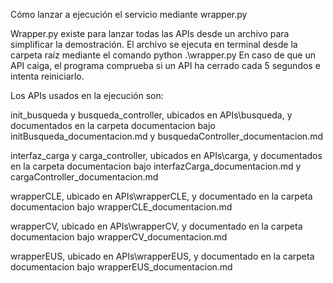 Cómo lanzar a ejecución el servicio mediante wrapper.py

Wrapper.py existe para lanzar todas las APIs desde un archivo para simplificar la demostración.
El archivo se ejecuta en terminal desde la carpeta raíz mediante el comando
    python .\wrapper.py
En caso de que un API caiga, el programa comprueba si un API ha cerrado cada 5 segundos e intenta reiniciarlo.

Los APIs usados en la ejecución son: 

init_busqueda y busqueda_controller, ubicados en APIs\busqueda\, y documentados en la carpeta documentacion bajo initBusqueda_documentacion.md y busquedaController_documentacion.md 

interfaz_carga y carga_controller, ubicados en APIs\carga\, y documentados en la carpeta documentacion bajo interfazCarga_documentacion.md y cargaController_documentacion.md

wrapperCLE, ubicado en APIs\wrapperCLE, y documentado en la carpeta documentacion bajo wrapperCLE_documentacion.md

wrapperCV, ubicado en APIs\wrapperCV, y documentado en la carpeta documentacion bajo wrapperCV_documentacion.md

wrapperEUS, ubicado en APIs\wrapperEUS, y documentado en la carpeta documentacion bajo wrapperEUS_documentacion.md